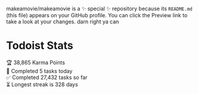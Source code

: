 makeamovie/makeamovie is a ✨ special ✨ repository because its `README.md` (this file) appears on your GitHub profile.
You can click the Preview link to take a look at your changes. darn right ya can

# Todoist Stats

<!-- TODO-IST:START -->
🏆  38,865 Karma Points           
🌸  Completed 5 tasks today           
✅  Completed 27,432 tasks so far           
⏳  Longest streak is 328 days
<!-- TODO-IST:END -->